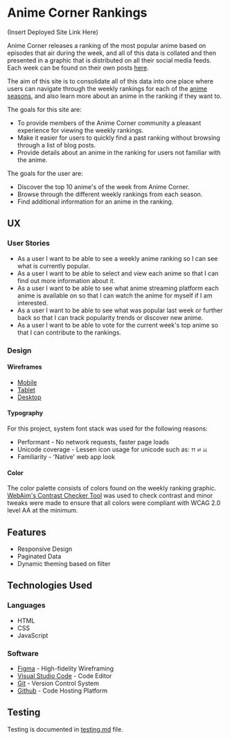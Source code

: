 # Anime Corner Rankings

(Insert Deployed Site Link Here)

Anime Corner releases a ranking of the most popular anime based on episodes that air during the week, and all of this data is collated and then presented in a graphic that is distributed on all their social media feeds. Each week can be found on their own posts [here](https://animecorner.me/category/anime-corner/rankings/anime-of-the-week/).

The aim of this site is to consolidate all of this data into one place where users can navigate through the weekly rankings for each of the [anime seasons](https://www.reddit.com/r/anime/wiki/anime_related_terms), and also learn more about an anime in the ranking if they want to.

The goals for this site are:

- To provide members of the Anime Corner community a pleasant experience for viewing the weekly rankings.
- Make it easier for users to quickly find a past ranking without browsing through a list of blog posts.
- Provide details about an anime in the ranking for users not familiar with the anime.

The goals for the user are:

- Discover the top 10 anime's of the week from Anime Corner.
- Browse through the different weekly rankings from each season.
- Find additional information for an anime in the ranking.

## UX

### User Stories

- As a user I want to be able to see a weekly anime ranking so I can see what is currently popular.
- As a user I want to be able to select and view each anime so that I can find out more information about it.
- As a user I want to be able to see what anime streaming platform each anime is available on so that I can watch the anime for myself if I am interested.
- As a user I want to be able to see what was popular last week or further back so that I can track popularity trends or discover new anime.
- As a user I want to be able to vote for the current week's top anime so that I can contribute to the rankings.

### Design

#### Wireframes

- [Mobile](assets/img/wireframes/Mobile.png)
- [Tablet](assets/img/wireframes/Tablet.png)
- [Desktop](assets/img/wireframes/Desktop.png)

#### Typography

For this project, system font stack was used for the following reasons:

- Performant - No network requests, faster page loads
- Unicode coverage - Lessen icon usage for unicode such as: `⮅` `⮂` `⮇`
- Familiarity - 'Native' web app look

#### Color

The color palette consists of colors found on the weekly ranking graphic. [WebAim's Contrast Checker Tool](https://webaim.org/resources/contrastchecker/) was used to check contrast and minor tweaks were made to ensure that all colors were compliant with WCAG 2.0 level AA at the minimum.

## Features

- Responsive Design
- Paginated Data
- Dynamic theming based on filter

## Technologies Used

### Languages

- HTML
- CSS
- JavaScript

### Software

- [Figma](https://www.figma.com/) - High-fidelity Wireframing
- [Visual Studio Code](https://code.visualstudio.com/) - Code Editor
- [Git](https://git-scm.com/) - Version Control System
- [Github](https://github.com/) - Code Hosting Platform

## Testing

Testing is documented in [testing.md](testing.md) file.

